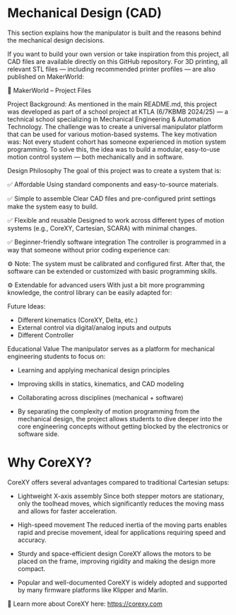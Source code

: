 # Mechanical Design (CAD)
This section explains how the manipulator is built and the reasons behind the mechanical design decisions.

If you want to build your own version or take inspiration from this project, all CAD files are available directly on this GitHub repository.
For 3D printing, all relevant STL files — including recommended printer profiles — are also published on MakerWorld:

🔗 MakerWorld – Project Files

Project Background:
As mentioned in the main README.md, this project was developed as part of a school project at KTLA (6/7KBMB 2024/25) — a technical school specializing in Mechanical Engineering & Automation Technology.
The challenge was to create a universal manipulator platform that can be used for various motion-based systems. The key motivation was:
Not every student cohort has someone experienced in motion system programming.
To solve this, the idea was to build a modular, easy-to-use motion control system — both mechanically and in software.

Design Philosophy
The goal of this project was to create a system that is:

✅ Affordable
  Using standard components and easy-to-source materials.
  
✅ Simple to assemble
  Clear CAD files and pre-configured print settings make the system easy to build.
  
✅ Flexible and reusable
  Designed to work across different types of motion systems (e.g., CoreXY, Cartesian, SCARA) with minimal changes.
  
✅ Beginner-friendly software integration
  The controller is programmed in a way that someone without prior coding experience can:

⚙️ Note: The system must be calibrated and configured first. After that, the software can be extended or customized with basic programming skills.

⚙️ Extendable for advanced users
  With just a bit more programming knowledge, the control library can be easily adapted for:


Future Ideas:
- Different kinematics (CoreXY, Delta, etc.)
- External control via digital/analog inputs and outputs
- Different Controller

Educational Value
The manipulator serves as a platform for mechanical engineering students to focus on:

- Learning and applying mechanical design principles
- Improving skills in statics, kinematics, and CAD modeling
- Collaborating across disciplines (mechanical + software)

- By separating the complexity of motion programming from the mechanical design, the project allows students to dive deeper into the core engineering concepts without getting blocked by the electronics or software side.



# Why CoreXY?
CoreXY offers several advantages compared to traditional Cartesian setups:

- Lightweight X-axis assembly Since both stepper motors are stationary, only the toolhead moves, which significantly reduces the moving mass and allows for faster acceleration.

- High-speed movement The reduced inertia of the moving parts enables rapid and precise movement, ideal for applications requiring speed and accuracy.

- Sturdy and space-efficient design CoreXY allows the motors to be placed on the frame, improving rigidity and making the design more compact.

- Popular and well-documented CoreXY is widely adopted and supported by many firmware platforms like Klipper and Marlin.

🔗 Learn more about CoreXY here: https://corexy.com

